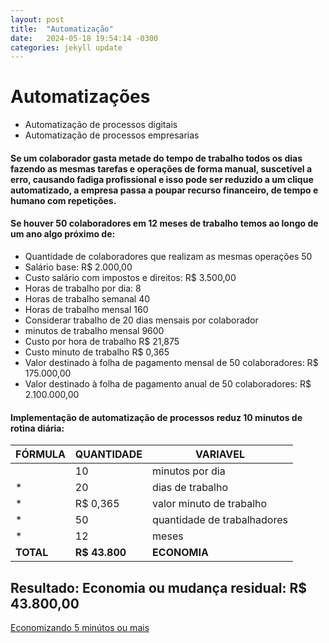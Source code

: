 ```yaml
---
layout: post
title:  "Automatização"
date:   2024-05-18 19:54:14 -0300
categories: jekyll update
---
```

# Automatizações

* Automatização de processos digitais
* Automatização de processos empresarias


#### Se um colaborador gasta metade do tempo de trabalho todos os dias fazendo as mesmas tarefas e operações de forma manual, suscetível a erro, causando fadiga profissional e isso pode ser reduzido a um clique automatizado, a empresa passa a poupar recurso financeiro, de tempo e humano com repetições.

#### Se houver 50 colaboradores em 12 meses de trabalho temos ao longo de um ano algo próximo de:

* Quantidade de colaboradores que realizam as mesmas operações 50
* Salário base: R$ 2.000,00
* Custo salário com impostos e direitos: R$ 3.500,00
* Horas de trabalho por dia: 8
* Horas de trabalho semanal 40
* Horas de trabalho mensal 160
* Considerar trabalho de 20 dias mensais por colaborador
* minutos de trabalho mensal 9600
* Custo por hora de trabalho R$ 21,875
* Custo minuto de trabalho R$ 0,365
* Valor destinado à folha de pagamento mensal de 50 colaboradores: R$ 175.000,00
* Valor destinado à folha de pagamento anual de 50 colaboradores: R$ 2.100.000,00

#### Implementação de automatização de processos reduz 10 minutos de rotina diária:

|       FÓRMULA         |QUANTIDADE                         |VARIAVEL                         |
|----------------|-------------------------------|-----------------------------|
| |10            |minutos por dia            |
|*          |20            |dias de trabalho           |
|*          |R$ 0,365|valor minuto de trabalho|
|*          |50|quantidade de trabalhadores|
|*          |12|meses|
|**TOTAL**          |**R$ 43.800**|**ECONOMIA**|

## Resultado: Economia ou mudança residual: R$ 43.800,00

[Economizando 5 minútos ou mais](https://www.linkedin.com/feed/update/urn:li:activity:7120866678652952576)
